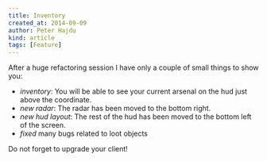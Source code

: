 ```yaml
---
title: Inventory
created_at: 2014-09-09
author: Peter Hajdu
kind: article
tags: [Feature]
---
```


After a huge refactoring session I have only a couple of small things to show you:

 * *inventory*: You will be able to see your current arsenal on the hud just above the coordinate.
 * *new radar*: The radar has been moved to the bottom right.
 * *new hud layout*: The rest of the hud has been moved to the bottom left of the screen.
 * *fixed* many bugs related to loot objects

Do not forget to upgrade your client!


